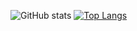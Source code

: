 ![GitHub stats](https://github-readme-stats.vercel.app/api?username=notatestuser&show_icons=true&include_all_commits=true&custom_title=GitHub%20Stats&count_private=true&line_height=20&include_all_commits=true&hide=contribs&bg_color=00000000&text_color=777) [![Top Langs](https://github-readme-stats.vercel.app/api/top-langs/?username=notatestuser&layout=compact&card_width=296&langs_count=6&hide=html,css&bg_color=00000000&text_color=777)](https://github.com/notatestuser)
